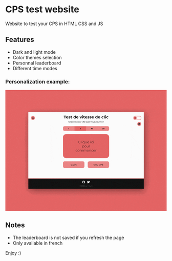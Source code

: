 # CPS test website
Website to test your CPS in HTML CSS and JS 

## Features
- Dark and light mode
- Color themes selection
- Personnal leaderboard
- Different time modes

### Personalization example: 
![display of the web page showing the transition between two color personalization](/preview/transition_low.gif)

## Notes
- The leaderboard is not saved if you refresh the page
- Only available in french

Enjoy :)

